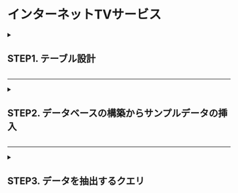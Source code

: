 
# インターネットTVサービス

<details>
<summary><h2>STEP1. テーブル設計</h2></summary>

## CHANNELS

| カラム名 | データ型 | Null | Key | 初期値 | AUTOINCREMENT |
|------|-------------|------|-----|---------|----------------|
| id   | INT | - | PRI | - | YES |
| name | VARCHAR(50) | - | INDEX | - | - |
- **nameカラムにユニークキー制約を設定**

## TIME_SLOTS
 
| カラム名 | データ型 | Null | Key | 初期値 | AUTOINCREMENT |
|------------|-------------|------|-----|---------|----------------|
| id         | INT | - | PRI | - | YES |
| channel_id | INT | - | INDEX | - | - |
| start_time | DATETIME | - | - | - | - |
| end_time   | DATETIME | - | - | - | - |
- **channel_idカラムは`CHANNELSテーブルのidカラム`を参照**
 
## GENRES
 
| カラム名 | データ型 | Null | Key | 初期値 | AUTOINCREMENT |
|-----|-------------|------|-----|---------|----------------|
| id  | INT | - | PRI | - | YES |
| name| VARCHAR(50) | - | INDEX | - | - |
- **nameカラムにユニークキー制約を設定**

## PROGRAMS
   
| カラム名 | データ型 | Null | Key | 初期値 | AUTOINCREMENT |
|----------|-------------|------|-----|---------|----------------|
| id       | INT | - | PRI | - | YES |
| title    | VARCHAR(50) | - | - | - | - |
| details | TEXT | - | - | - | - |
| genre_id | INT | - | INDEX | - | - |
- **genre_idカラムは`GENRESテーブルのidカラム`を参照** 

## program_genres

| カラム名 | データ型 | Null | Key | 初期値 | AUTOINCREMENT |
|------------|-------------|------|-----|---------|----------------|
| program_id | INT | - | INDEX | - | - |
| genre_id   | INT | - | INDEX | - | - |
- **program_idとgenre_idの複合ユニークキーを設定**
- **program_idカラムは`PROGRAMSテーブルのidカラム`を参照**
- **genre_idカラムは`GENRESテーブルのidカラム`を参照**

## SERIES
 
| カラム名 | データ型 | Null | Key | 初期値 | AUTOINCREMENT |
|-------|-------------|------|-----|---------|----------------|
| id    | INT | - | PRI | - | YES |
| title | VARCHAR(100) | - | - | - | - |
 
## SEASONS

| カラム名 | データ型 | Null | Key | 初期値 | AUTOINCREMENT |
|---------------|-------------|------|-----|---------|----------------|
| id            | INT | - | PRI | - | YES |
| program_id    | INT | - | INDEX | - | - |
| number        | INT | YES | - | - | - |
- **program_idカラムは`PROGRAMSテーブルのidカラム`を参照**

## EPISODES
   
| カラム名 | データ型 | Null | Key | 初期値 | AUTOINCREMENT |
|--------------|-------------|------|-----|---------|----------------|
| id           | INT | - | PRI | - | YES |
| series_id    | INT | - | INDEX | - | - |
| season_id    | INT | - | INDEX | - | - |
| number       | INT | YES | - | - | - |
| title        | VARCHAR(100) | - | - | - | - |
| details      | TEXT | - | - | - | - |
| duration     | INT  | YES | - | - | - |
| release_date | DATE | - | - | - | - |
- **season_idカラムは`SEASONSテーブルのidカラム`を参照** 

## VIEWERSHIP
   
| カラム名 | データ型 | Null | Key | 初期値 | AUTOINCREMENT |
|--------------|-------------|------|-----|---------|----------------|
| id           | INT | - | PRI | - | YES |
| episode_id   | INT | - | INDEX | - | - |
| time_slot_id | INT | - | INDEX | - | - |
| channel_id   | INT | - | INDEX | - | - |
| view_count   | INT | YES | - | 0 | - |
- **episode_idカラムは`EPOSODESテーブルのid`カラムを参照**
- **time_slot_idカラムは`TIME_SLOTSテーブルのid`カラムを参照**
- **channel_idカラムは`CHANNELSテーブルのid`カラムを参照**

</details>

---

<details><summary><h2>STEP2. データベースの構築からサンプルデータの挿入</h2></summary>

### データベースの構築

1\. `MySQLを起動し接続する`  

<dl>
  <dt>MySQLを起動する</dt>
  <dd> net start mysql80 </dd>
  <br>
  <dt>MySQLに接続する</dt>
  <dd> mysql -u [username] -p </dd>
</dl>

2\. `データベースを作成し使用するデータベースを宣言する`

MySQLに接続した状態で以下のクエリを順に実行してください。
<dl>
  <dt>データベースを作成する</dt>
  <dd> <strong>CREATE DATABASE internet_tv;</strong> </dd>
  <br>
  <dt>使用するデータベースを宣言する</dt>
  <dd> <strong>USE internet_tv</strong> </dd>
</dl>

### テーブルの作成

1\. MySQLに接続した状態で`Internet_TV_Service\setup-sql`内にある<strong>`create_table.sql`</strong>ファイルを実行する。

### サンプルデータの挿入

1\. MySQLに接続した状態で`Internet_TV_Service\setup-sql`内にある<strong>`sampledata.sql`</strong>ファイルを実行する。

</details>

---

<details>
<summary><h2>STEP3. データを抽出するクエリ</h2></summary>

### エピソード視聴数トップ３のエピソードタイトルと視聴数を取得する。
